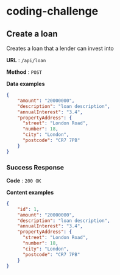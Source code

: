# coding-challenge

## Create a loan

Creates a loan that a lender can invest into

**URL** : `/api/loan`

**Method** : `POST`

**Data examples**

```json
{
    "amount": "20000000",
    "description": "loan description",
    "annualInterest": "3.4",
    "propertyAddress": {
      "street": "London Road",
      "number": 18,
      "city": "London",
      "postcode": "CR7 7PB"
    }
}
```

### Success Response

**Code** : `200 OK`

**Content examples**

```json
{
    "id": 1,
    "amount": "20000000",
    "description": "loan description",
    "annualInterest": "3.4",
    "propertyAddress": {
      "street": "London Road",
      "number": 18,
      "city": "London",
      "postcode": "CR7 7PB"
    }
}
```
